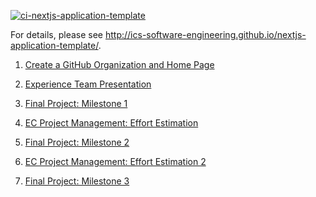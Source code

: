 [![ci-nextjs-application-template](https://github.com/ics-software-engineering/nextjs-application-template/actions/workflows/ci.yml/badge.svg)](https://github.com/ics-software-engineering/nextjs-application-template/actions/workflows/ci.yml)

For details, please see http://ics-software-engineering.github.io/nextjs-application-template/.

1. [Create a GitHub Organization and Home Page](https://courses.ics.hawaii.edu/ics314s25/morea/project-management/experience-github-organization.html)

2. [Experience Team Presentation](https://courses.ics.hawaii.edu/ics314s25/morea/project-management/experience-team-presentation.html)

3. [Final Project: Milestone 1](https://courses.ics.hawaii.edu/ics314s25/morea/final-project/experience-final-project-m1.html)

4. [EC Project Management: Effort Estimation](https://courses.ics.hawaii.edu/ics314s25/morea/project-management/experience-effort-estimation.html)
 
5. [Final Project: Milestone 2](https://courses.ics.hawaii.edu/ics314s25/morea/final-project/experience-final-project-m2.html)

6. [EC Project Management: Effort Estimation 2](https://laulima.hawaii.edu/portal/site/MAN.87147.202530/tool/fa88c289-b233-47f7-8790-62d4f5747b76?panel=Main)

7. [Final Project: Milestone 3](https://courses.ics.hawaii.edu/ics314s25/morea/final-project/experience-final-project-m3.html)

